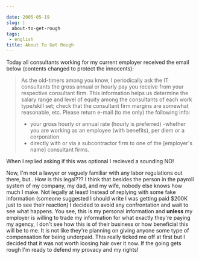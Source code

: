 ```yaml
---

date: 2005-05-19
slug: |
  about-to-get-rough
tags:
 - english
title: About To Get Rough
---
```


Today all consultants working for my current employer received the email
below (contents changed to protect the innocents):

> As the old-timers among you know, I periodically ask the IT
> consultants the gross annual or hourly pay you receive from your
> respective consultant firm. This information helps us determine the
> salary range and level of equity among the consultants of each work
> type/skill set; check that the consultant firm margins are somewhat
> reasonable, etc. Please return e-mail (to me only) the following info:
> - your gross hourly or annual rate (hourly is preferred) -whether you
> are working as an employee (with benefits), per diem or a corporation
> - directly with or via a subcontractor firm to one of the \[employer's
> name\] consultant firms.

When I replied asking if this was optional I recieved a sounding NO!

Now, I'm not a lawyer or vaguely familiar with any labor regulations out
there, but.. How is this legal??? I think that besides the person in the
payroll system of my company, my dad, and my wife, nobody else knows how
much I make. Not legally at least! Instead of replying with some fake
information (someone suggested I should write I was getting paid \$200K
just to see their reaction) I decided to avoid any confrontation and
wait to see what happens. You see, this is my personal information and
**unless** my employer is willing to trade my information for what
exactly they're paying my agency, I don't see how this is of their
business or how beneficial this will be to me. It is not like they're
planning on giving anyone some type of compensation for being underpaid.
This really ticked me off at first but I decided that it was not worth
loosing hair over it now. If the going gets rough I'm ready to defend my
provacy and my rights!
